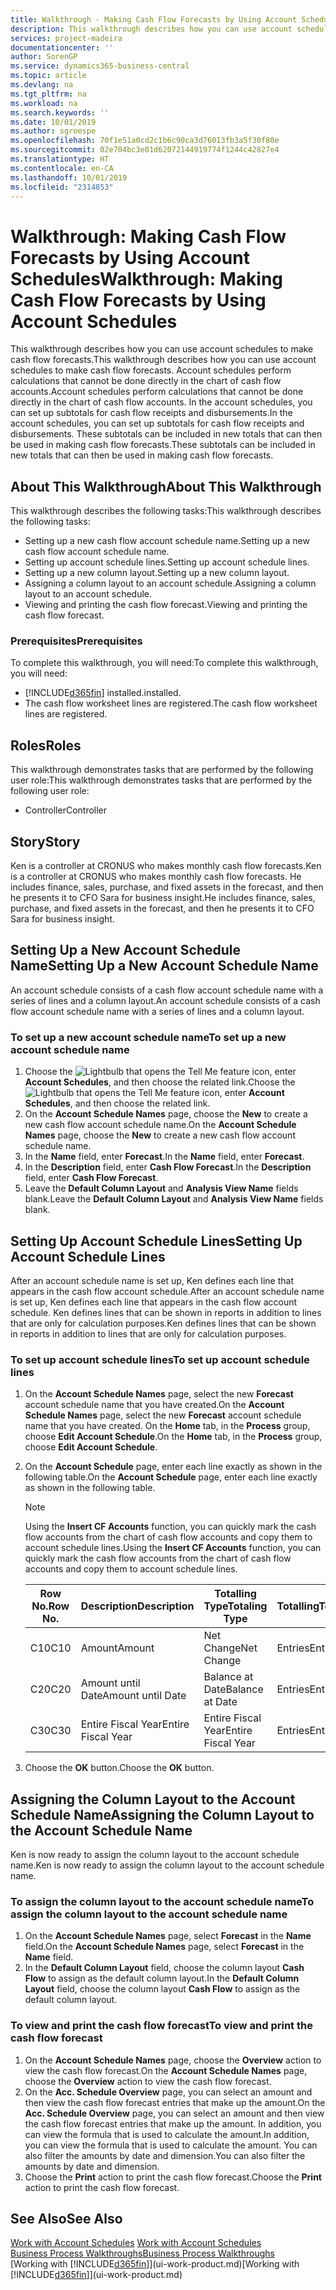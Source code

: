 ```yaml
---
title: Walkthrough - Making Cash Flow Forecasts by Using Account Schedules | Microsoft Docs
description: This walkthrough describes how you can use account schedules to make cash flow forecasts. Account schedules perform calculations that cannot be done directly in the chart of cash flow accounts. In the account schedules, you can set up subtotals for cash flow receipts and disbursements. These subtotals can be included in new totals that can then be used in making cash flow forecasts.
services: project-madeira
documentationcenter: ''
author: SorenGP
ms.service: dynamics365-business-central
ms.topic: article
ms.devlang: na
ms.tgt_pltfrm: na
ms.workload: na
ms.search.keywords: ''
ms.date: 10/01/2019
ms.author: sgroespe
ms.openlocfilehash: 70f1e51a0cd2c1b6c90ca3d76013fb3a5f30f80e
ms.sourcegitcommit: 02e704bc3e01d62072144919774f1244c42827e4
ms.translationtype: HT
ms.contentlocale: en-CA
ms.lasthandoff: 10/01/2019
ms.locfileid: "2314853"
---
```

# <a name="walkthrough-making-cash-flow-forecasts-by-using-account-schedules"></a><span data-ttu-id="adbfd-106">Walkthrough: Making Cash Flow Forecasts by Using Account Schedules</span><span class="sxs-lookup"><span data-stu-id="adbfd-106">Walkthrough: Making Cash Flow Forecasts by Using Account Schedules</span></span>
<span data-ttu-id="adbfd-107">This walkthrough describes how you can use account schedules to make cash flow forecasts.</span><span class="sxs-lookup"><span data-stu-id="adbfd-107">This walkthrough describes how you can use account schedules to make cash flow forecasts.</span></span> <span data-ttu-id="adbfd-108">Account schedules perform calculations that cannot be done directly in the chart of cash flow accounts.</span><span class="sxs-lookup"><span data-stu-id="adbfd-108">Account schedules perform calculations that cannot be done directly in the chart of cash flow accounts.</span></span> <span data-ttu-id="adbfd-109">In the account schedules, you can set up subtotals for cash flow receipts and disbursements.</span><span class="sxs-lookup"><span data-stu-id="adbfd-109">In the account schedules, you can set up subtotals for cash flow receipts and disbursements.</span></span> <span data-ttu-id="adbfd-110">These subtotals can be included in new totals that can then be used in making cash flow forecasts.</span><span class="sxs-lookup"><span data-stu-id="adbfd-110">These subtotals can be included in new totals that can then be used in making cash flow forecasts.</span></span>  

## <a name="about-this-walkthrough"></a><span data-ttu-id="adbfd-111">About This Walkthrough</span><span class="sxs-lookup"><span data-stu-id="adbfd-111">About This Walkthrough</span></span>  
<span data-ttu-id="adbfd-112">This walkthrough describes the following tasks:</span><span class="sxs-lookup"><span data-stu-id="adbfd-112">This walkthrough describes the following tasks:</span></span>  

- <span data-ttu-id="adbfd-113">Setting up a new cash flow account schedule name.</span><span class="sxs-lookup"><span data-stu-id="adbfd-113">Setting up a new cash flow account schedule name.</span></span>  
- <span data-ttu-id="adbfd-114">Setting up account schedule lines.</span><span class="sxs-lookup"><span data-stu-id="adbfd-114">Setting up account schedule lines.</span></span>  
- <span data-ttu-id="adbfd-115">Setting up a new column layout.</span><span class="sxs-lookup"><span data-stu-id="adbfd-115">Setting up a new column layout.</span></span>  
- <span data-ttu-id="adbfd-116">Assigning a column layout to an account schedule.</span><span class="sxs-lookup"><span data-stu-id="adbfd-116">Assigning a column layout to an account schedule.</span></span>  
- <span data-ttu-id="adbfd-117">Viewing and printing the cash flow forecast.</span><span class="sxs-lookup"><span data-stu-id="adbfd-117">Viewing and printing the cash flow forecast.</span></span>  

### <a name="prerequisites"></a><span data-ttu-id="adbfd-118">Prerequisites</span><span class="sxs-lookup"><span data-stu-id="adbfd-118">Prerequisites</span></span>  
<span data-ttu-id="adbfd-119">To complete this walkthrough, you will need:</span><span class="sxs-lookup"><span data-stu-id="adbfd-119">To complete this walkthrough, you will need:</span></span>  

- [!INCLUDE[d365fin](includes/d365fin_md.md)] <span data-ttu-id="adbfd-120">installed.</span><span class="sxs-lookup"><span data-stu-id="adbfd-120">installed.</span></span>  
- <span data-ttu-id="adbfd-121">The cash flow worksheet lines are registered.</span><span class="sxs-lookup"><span data-stu-id="adbfd-121">The cash flow worksheet lines are registered.</span></span>  

## <a name="roles"></a><span data-ttu-id="adbfd-122">Roles</span><span class="sxs-lookup"><span data-stu-id="adbfd-122">Roles</span></span>  
<span data-ttu-id="adbfd-123">This walkthrough demonstrates tasks that are performed by the following user role:</span><span class="sxs-lookup"><span data-stu-id="adbfd-123">This walkthrough demonstrates tasks that are performed by the following user role:</span></span>  

- <span data-ttu-id="adbfd-124">Controller</span><span class="sxs-lookup"><span data-stu-id="adbfd-124">Controller</span></span>  

## <a name="story"></a><span data-ttu-id="adbfd-125">Story</span><span class="sxs-lookup"><span data-stu-id="adbfd-125">Story</span></span>  
<span data-ttu-id="adbfd-126">Ken is a controller at CRONUS who makes monthly cash flow forecasts.</span><span class="sxs-lookup"><span data-stu-id="adbfd-126">Ken is a controller at CRONUS who makes monthly cash flow forecasts.</span></span> <span data-ttu-id="adbfd-127">He includes finance, sales, purchase, and fixed assets in the forecast, and then he presents it to CFO Sara for business insight.</span><span class="sxs-lookup"><span data-stu-id="adbfd-127">He includes finance, sales, purchase, and fixed assets in the forecast, and then he presents it to CFO Sara for business insight.</span></span>  

## <a name="setting-up-a-new-account-schedule-name"></a><span data-ttu-id="adbfd-128">Setting Up a New Account Schedule Name</span><span class="sxs-lookup"><span data-stu-id="adbfd-128">Setting Up a New Account Schedule Name</span></span>  
<span data-ttu-id="adbfd-129">An account schedule consists of a cash flow account schedule name with a series of lines and a column layout.</span><span class="sxs-lookup"><span data-stu-id="adbfd-129">An account schedule consists of a cash flow account schedule name with a series of lines and a column layout.</span></span>  

### <a name="to-set-up-a-new-account-schedule-name"></a><span data-ttu-id="adbfd-130">To set up a new account schedule name</span><span class="sxs-lookup"><span data-stu-id="adbfd-130">To set up a new account schedule name</span></span>  

1.  <span data-ttu-id="adbfd-131">Choose the ![Lightbulb that opens the Tell Me feature](media/ui-search/search_small.png "Tell me what you want to do") icon, enter **Account Schedules**, and then choose the related link.</span><span class="sxs-lookup"><span data-stu-id="adbfd-131">Choose the ![Lightbulb that opens the Tell Me feature](media/ui-search/search_small.png "Tell me what you want to do") icon, enter **Account Schedules**, and then choose the related link.</span></span>  
2.  <span data-ttu-id="adbfd-132">On the **Account Schedule Names** page, choose the **New** to create a new cash flow account schedule name.</span><span class="sxs-lookup"><span data-stu-id="adbfd-132">On the **Account Schedule Names** page, choose the **New** to create a new cash flow account schedule name.</span></span>  
3.  <span data-ttu-id="adbfd-133">In the **Name** field, enter **Forecast**.</span><span class="sxs-lookup"><span data-stu-id="adbfd-133">In the **Name** field, enter **Forecast**.</span></span>  
4.  <span data-ttu-id="adbfd-134">In the **Description** field, enter **Cash Flow Forecast**.</span><span class="sxs-lookup"><span data-stu-id="adbfd-134">In the **Description** field, enter **Cash Flow Forecast**.</span></span>  
5.  <span data-ttu-id="adbfd-135">Leave the **Default Column Layout** and **Analysis View Name** fields blank.</span><span class="sxs-lookup"><span data-stu-id="adbfd-135">Leave the **Default Column Layout** and **Analysis View Name** fields blank.</span></span>  

## <a name="setting-up-account-schedule-lines"></a><span data-ttu-id="adbfd-136">Setting Up Account Schedule Lines</span><span class="sxs-lookup"><span data-stu-id="adbfd-136">Setting Up Account Schedule Lines</span></span>  
<span data-ttu-id="adbfd-137">After an account schedule name is set up, Ken defines each line that appears in the cash flow account schedule.</span><span class="sxs-lookup"><span data-stu-id="adbfd-137">After an account schedule name is set up, Ken defines each line that appears in the cash flow account schedule.</span></span> <span data-ttu-id="adbfd-138">Ken defines lines that can be shown in reports in addition to lines that are only for calculation purposes.</span><span class="sxs-lookup"><span data-stu-id="adbfd-138">Ken defines lines that can be shown in reports in addition to lines that are only for calculation purposes.</span></span>  

### <a name="to-set-up-account-schedule-lines"></a><span data-ttu-id="adbfd-139">To set up account schedule lines</span><span class="sxs-lookup"><span data-stu-id="adbfd-139">To set up account schedule lines</span></span>  

1.  <span data-ttu-id="adbfd-140">On the **Account Schedule Names** page, select the new **Forecast** account schedule name that you have created.</span><span class="sxs-lookup"><span data-stu-id="adbfd-140">On the **Account Schedule Names** page, select the new **Forecast** account schedule name that you have created.</span></span> <span data-ttu-id="adbfd-141">On the **Home** tab, in the **Process** group, choose **Edit Account Schedule**.</span><span class="sxs-lookup"><span data-stu-id="adbfd-141">On the **Home** tab, in the **Process** group, choose **Edit Account Schedule**.</span></span>  
2.  <span data-ttu-id="adbfd-142">On the **Account Schedule** page, enter each line exactly as shown in the following table.</span><span class="sxs-lookup"><span data-stu-id="adbfd-142">On the **Account Schedule** page, enter each line exactly as shown in the following table.</span></span>  

    > [!NOTE]  
    >  <span data-ttu-id="adbfd-143">Using the **Insert CF Accounts** function, you can quickly mark the cash flow accounts from the chart of cash flow accounts and copy them to account schedule lines.</span><span class="sxs-lookup"><span data-stu-id="adbfd-143">Using the **Insert CF Accounts** function, you can quickly mark the cash flow accounts from the chart of cash flow accounts and copy them to account schedule lines.</span></span>  

    |<span data-ttu-id="adbfd-144">Row No.</span><span class="sxs-lookup"><span data-stu-id="adbfd-144">Row No.</span></span>|<span data-ttu-id="adbfd-145">Description</span><span class="sxs-lookup"><span data-stu-id="adbfd-145">Description</span></span>|<span data-ttu-id="adbfd-146">Totalling Type</span><span class="sxs-lookup"><span data-stu-id="adbfd-146">Totaling Type</span></span>|<span data-ttu-id="adbfd-147">Totalling</span><span class="sxs-lookup"><span data-stu-id="adbfd-147">Totaling</span></span>|<span data-ttu-id="adbfd-148">Row Type</span><span class="sxs-lookup"><span data-stu-id="adbfd-148">Row Type</span></span>|<span data-ttu-id="adbfd-149">Amount Type</span><span class="sxs-lookup"><span data-stu-id="adbfd-149">Amount Type</span></span>|<span data-ttu-id="adbfd-150">Show</span><span class="sxs-lookup"><span data-stu-id="adbfd-150">Show</span></span>|  
    |-------|-----------|-------------|--------|--------|-----------|----|
    |<span data-ttu-id="adbfd-151">C10</span><span class="sxs-lookup"><span data-stu-id="adbfd-151">C10</span></span>|<span data-ttu-id="adbfd-152">Amount</span><span class="sxs-lookup"><span data-stu-id="adbfd-152">Amount</span></span>|<span data-ttu-id="adbfd-153">Net Change</span><span class="sxs-lookup"><span data-stu-id="adbfd-153">Net Change</span></span>|<span data-ttu-id="adbfd-154">Entries</span><span class="sxs-lookup"><span data-stu-id="adbfd-154">Entries</span></span>|<span data-ttu-id="adbfd-155">Net Amount</span><span class="sxs-lookup"><span data-stu-id="adbfd-155">Net Amount</span></span>|<span data-ttu-id="adbfd-156">Always</span><span class="sxs-lookup"><span data-stu-id="adbfd-156">Always</span></span>|  
    |<span data-ttu-id="adbfd-157">C20</span><span class="sxs-lookup"><span data-stu-id="adbfd-157">C20</span></span>|<span data-ttu-id="adbfd-158">Amount until Date</span><span class="sxs-lookup"><span data-stu-id="adbfd-158">Amount until Date</span></span>|<span data-ttu-id="adbfd-159">Balance at Date</span><span class="sxs-lookup"><span data-stu-id="adbfd-159">Balance at Date</span></span>|<span data-ttu-id="adbfd-160">Entries</span><span class="sxs-lookup"><span data-stu-id="adbfd-160">Entries</span></span>|<span data-ttu-id="adbfd-161">Net Amount</span><span class="sxs-lookup"><span data-stu-id="adbfd-161">Net Amount</span></span>|<span data-ttu-id="adbfd-162">Always</span><span class="sxs-lookup"><span data-stu-id="adbfd-162">Always</span></span>|  
    |<span data-ttu-id="adbfd-163">C30</span><span class="sxs-lookup"><span data-stu-id="adbfd-163">C30</span></span>|<span data-ttu-id="adbfd-164">Entire Fiscal Year</span><span class="sxs-lookup"><span data-stu-id="adbfd-164">Entire Fiscal Year</span></span>|<span data-ttu-id="adbfd-165">Entire Fiscal Year</span><span class="sxs-lookup"><span data-stu-id="adbfd-165">Entire Fiscal Year</span></span>|<span data-ttu-id="adbfd-166">Entries</span><span class="sxs-lookup"><span data-stu-id="adbfd-166">Entries</span></span>|<span data-ttu-id="adbfd-167">Net Amount</span><span class="sxs-lookup"><span data-stu-id="adbfd-167">Net Amount</span></span>|<span data-ttu-id="adbfd-168">Always</span><span class="sxs-lookup"><span data-stu-id="adbfd-168">Always</span></span>|  

4.  <span data-ttu-id="adbfd-169">Choose the **OK** button.</span><span class="sxs-lookup"><span data-stu-id="adbfd-169">Choose the **OK** button.</span></span>  

## <a name="assigning-the-column-layout-to-the-account-schedule-name"></a><span data-ttu-id="adbfd-170">Assigning the Column Layout to the Account Schedule Name</span><span class="sxs-lookup"><span data-stu-id="adbfd-170">Assigning the Column Layout to the Account Schedule Name</span></span>  
<span data-ttu-id="adbfd-171">Ken is now ready to assign the column layout to the account schedule name.</span><span class="sxs-lookup"><span data-stu-id="adbfd-171">Ken is now ready to assign the column layout to the account schedule name.</span></span>  

### <a name="to-assign-the-column-layout-to-the-account-schedule-name"></a><span data-ttu-id="adbfd-172">To assign the column layout to the account schedule name</span><span class="sxs-lookup"><span data-stu-id="adbfd-172">To assign the column layout to the account schedule name</span></span>  

1.  <span data-ttu-id="adbfd-173">On the **Account Schedule Names** page, select **Forecast** in the **Name** field.</span><span class="sxs-lookup"><span data-stu-id="adbfd-173">On the **Account Schedule Names** page, select **Forecast** in the **Name** field.</span></span>  
2.  <span data-ttu-id="adbfd-174">In the **Default Column Layout** field, choose the column layout **Cash Flow** to assign as the default column layout.</span><span class="sxs-lookup"><span data-stu-id="adbfd-174">In the **Default Column Layout** field, choose the column layout **Cash Flow** to assign as the default column layout.</span></span>  

### <a name="to-view-and-print-the-cash-flow-forecast"></a><span data-ttu-id="adbfd-175">To view and print the cash flow forecast</span><span class="sxs-lookup"><span data-stu-id="adbfd-175">To view and print the cash flow forecast</span></span>  
1.  <span data-ttu-id="adbfd-176">On the **Account Schedule Names** page, choose the **Overview** action to view the cash flow forecast.</span><span class="sxs-lookup"><span data-stu-id="adbfd-176">On the **Account Schedule Names** page, choose the **Overview** action to view the cash flow forecast.</span></span>  
2.  <span data-ttu-id="adbfd-177">On the **Acc. Schedule Overview** page, you can select an amount and then view the cash flow forecast entries that make up the amount.</span><span class="sxs-lookup"><span data-stu-id="adbfd-177">On the **Acc. Schedule Overview** page, you can select an amount and then view the cash flow forecast entries that make up the amount.</span></span> <span data-ttu-id="adbfd-178">In addition, you can view the formula that is used to calculate the amount.</span><span class="sxs-lookup"><span data-stu-id="adbfd-178">In addition, you can view the formula that is used to calculate the amount.</span></span> <span data-ttu-id="adbfd-179">You can also filter the amounts by date and dimension.</span><span class="sxs-lookup"><span data-stu-id="adbfd-179">You can also filter the amounts by date and dimension.</span></span>  
3.  <span data-ttu-id="adbfd-180">Choose the **Print** action to print the cash flow forecast.</span><span class="sxs-lookup"><span data-stu-id="adbfd-180">Choose the **Print** action to print the cash flow forecast.</span></span>  

## <a name="see-also"></a><span data-ttu-id="adbfd-181">See Also</span><span class="sxs-lookup"><span data-stu-id="adbfd-181">See Also</span></span>  
 <span data-ttu-id="adbfd-182">[Work with Account Schedules](bi-how-work-account-schedule.md) </span><span class="sxs-lookup"><span data-stu-id="adbfd-182">[Work with Account Schedules](bi-how-work-account-schedule.md) </span></span>  
 [<span data-ttu-id="adbfd-183">Business Process Walkthroughs</span><span class="sxs-lookup"><span data-stu-id="adbfd-183">Business Process Walkthroughs</span></span>](walkthrough-business-process-walkthroughs.md)  
 <span data-ttu-id="adbfd-184">[Working with [!INCLUDE[d365fin](includes/d365fin_md.md)]](ui-work-product.md)</span><span class="sxs-lookup"><span data-stu-id="adbfd-184">[Working with [!INCLUDE[d365fin](includes/d365fin_md.md)]](ui-work-product.md)</span></span>
